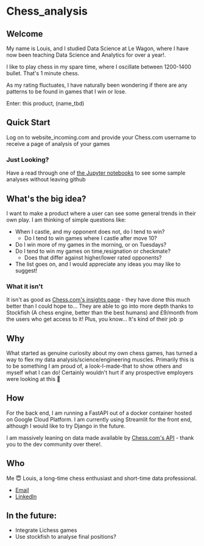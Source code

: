 # Chess_analysis

## Welcome
My name is Louis, and I studied Data Science at Le Wagon, where I have now been teaching Data Science and Analytics for over a year!.

I like to play chess in my spare time, where I oscillate between 1200-1400 bullet. That's 1 minute chess.

As my rating fluctuates, I have naturally been wondering if there are any patterns to be found in games that I win or lose.

Enter: this product, (name_tbd)

## Quick Start
Log on to website_incoming.com and provide your Chess.com username to receive a page of analysis of your games
### Just Looking?
Have a read through one of [the Jupyter notebooks](https://github.com/JammyNinja/Chess_analysis/tree/main/explore/notebooks) to see some sample analyses without leaving github

## What's the big idea?
I want to make a product where a user can see some general trends in their own play.
I am thinking of simple questions like:
- When I castle, and my opponent does not, do I tend to win?
  - Do I tend to win games where I castle after move 10?
- Do I win more of my games in the morning, or on Tuesdays?
- Do I tend to win my games on time,resignation or checkmate?
  - Does that differ against higher/lower rated opponents?
- The list goes on, and I would appreciate any ideas you may like to suggest!

### What it isn't
It isn't as good as [Chess.com's insights page](https://www.chess.com/insights) - they have done this much better than I could hope to...
They are able to go into more depth thanks to Stockfish (A chess engine, better than the best humans) and £9/month from the users who get access to it!
Plus, you know... It's kind of their job :p

## Why
What started as genuine curiosity about my own chess games, has turned a way to flex my data analysis/science/engineering muscles.
Primarily this is to be something I am proud of, a look-I-made-that to show others and myself what I can do!
Certainly wouldn't hurt if any prospective employers were looking at this 👀

## How
For the back end, I am running a FastAPI out of a docker container hosted on Google Cloud Platform.
I am currently using Streamlit for the front end, although I would like to try Django in the future.

I am massively leaning on data made available by [Chess.com's API](https://www.chess.com/news/view/published-data-api) - thank you to the dev community over there!.

## Who
Me 😇 Louis, a long-time chess enthusiast and short-time data professional.

- [Email](mailto:louis.auger.pro@gmail.com)
- [LinkedIn](https://www.linkedin.com/in/louis-auger-data-london/)

## In the future:
- Integrate Lichess games
- Use stockfish to analyse final positions?
